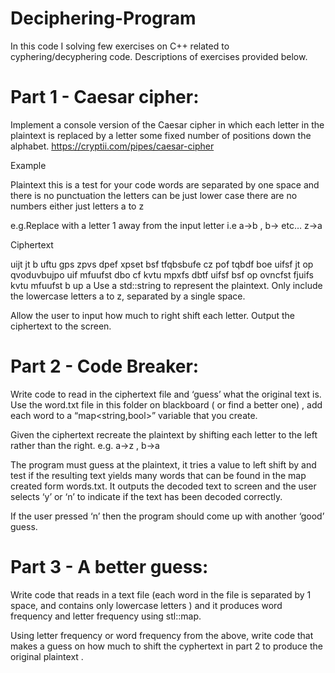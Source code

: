 # Deciphering-Program
In this code I solving few exercises on C++ related to cyphering/decyphering code. Descriptions of exercises provided below.


# Part 1 - Caesar cipher:

Implement a console version of the Caesar cipher in which each letter in the plaintext is replaced by a letter some fixed number of positions down the alphabet. 
https://cryptii.com/pipes/caesar-cipher

Example

Plaintext 
this is a test for your code words are separated by one space and there is no punctuation the letters can be just lower case there are no numbers either just letters a to z

e.g.Replace with a letter 1 away from the input letter i.e a->b , b-> etc… z->a

Ciphertext

uijt jt b uftu gps zpvs dpef xpset bsf tfqbsbufe cz pof tqbdf boe uifsf jt op qvoduvbujpo uif mfuufst dbo cf kvtu mpxfs dbtf uifsf bsf op ovncfst fjuifs kvtu mfuufst b up a
Use a std::string to represent the plaintext. Only include the lowercase letters a to z, separated by a single space. 

Allow the user to input how much to right shift each letter. Output the ciphertext to the screen.

# Part 2 - Code Breaker: 

Write code to read in the ciphertext file and ‘guess’ what the original text is. Use the word.txt file in this folder on blackboard ( or find a better one) , add each word  to a “map<string,bool>” variable that you create.

Given the ciphertext recreate the plaintext by shifting each letter to the left rather than the right.
e.g. a->z , b->a 

The program must guess at the plaintext, it tries a value to left shift by and test if the resulting text yields many words that can be found in the map created form words.txt. 
It outputs the decoded text to screen and the user selects ‘y’ or ‘n’ to indicate if the text has been decoded correctly. 

If the user pressed ‘n’ then the program should come up with another ‘good’ guess.

# Part 3 - A better guess:

Write code that reads in a text file (each word in the file is separated by 1 space, and contains only lowercase letters ) and it produces word frequency and letter frequency using stl::map. 
 
Using letter frequency or word frequency from the above, write code that makes a guess on how much to shift the cyphertext in part 2 to produce the original plaintext .

